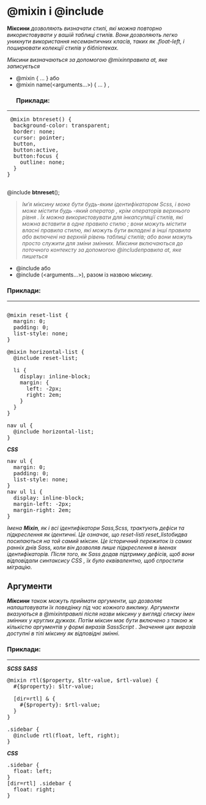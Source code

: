 
# @mixin і @include
**Міксини** *дозволяють визначати стилі, які можна повторно використовувати у вашій таблиці стилів. Вони дозволяють легко уникнути використання несемантичних класів, таких як .float-left, і поширювати колекції стилів у бібліотеках.*

*Міксини визначаються за допомогою @mixinправила at, яке записується*
+ @mixin <name> { ... } або 
+ @mixin name(<arguments...>) { ... } ,
  ### Приклади:
---
<pre>
 @mixin btnreset() {
  background-color: transparent;
  border: none;
  cursor: pointer;
  button,
  button:active,
  button:focus {
    outline: none;
  }
} 
  </pre> 
  <span>@include **btnreset**();</span>
 
> *Ім’я міксину може бути будь-яким ідентифікатором Scss, і воно може містити будь -який оператор , крім операторів верхнього рівня . Їх можна використовувати для інкапсуляції стилів, які можна вставити в одне правило стилю ; вони можуть містити власні правила стилю, які можуть бути вкладені в інші правила або включені на верхній рівень таблиці стилів; або вони можуть просто служити для зміни змінних.
>Міксини включаються до поточного контексту за допомогою @includeправила at, яке пишеться*
  >>
  + @include <name>або
  + @include <name>(<arguments...>), разом із назвою міксину.

 ### Приклади:
--- 
<pre><tbody></tbody></pre>

<pre>@mixin reset-list {
  margin: 0;
  padding: 0;
  list-style: none;
}

@mixin horizontal-list {
  @include reset-list;

  li {
    display: inline-block;
    margin: {
      left: -2px;
      right: 2em;
    }
  }
}

nav ul {
  @include horizontal-list;
}</pre>
  
   <span>***CSS***</span>
   
  <pre>nav ul {
  margin: 0;
  padding: 0;
  list-style: none;
}
nav ul li {
  display: inline-block;
  margin-left: -2px;
  margin-right: 2em;
}</pre>
*Імена **Mixin**, як і всі ідентифікатори Sass,Scss, трактують дефіси та підкреслення як ідентичні. Це означає, що reset-listі reset_listобидва посилаються на той самий міксин. Це історичний пережиток із самих ранніх днів Sass, коли він дозволяв лише підкреслення в іменах ідентифікаторів. Після того, як Sass додав підтримку дефісів, щоб вони відповідали синтаксису CSS , їх було еквівалентно, щоб спростити міграцію.*
## **Аргументи**
***Міксини** також можуть приймати аргументи, що дозволяє налаштовувати їх поведінку під час кожного виклику. Аргументи вказуються в @mixinправилі після назви міксину у вигляді списку імен змінних у круглих дужках. Потім міксин має бути включено з такою ж кількістю аргументів у формі виразів SassScript . Значення цих виразів доступні в тілі міксину як відповідні змінні.*
   ### Приклади:
--- 
  <span>***SCSS***</span>     <span>***SASS***</span>
  
  <pre>@mixin rtl($property, $ltr-value, $rtl-value) {
  #{$property}: $ltr-value;

  [dir=rtl] & {
    #{$property}: $rtl-value;
  }
}

.sidebar {
  @include rtl(float, left, right);
}</pre>
<span>***CSS***</span>
  <pre>.sidebar {
  float: left;
}
[dir=rtl] .sidebar {
  float: right;
}</pre>
